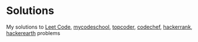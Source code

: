 Solutions
=========

My solutions to [Leet Code](https://leetcode.com/), [mycodeschool](http://www.mycodeschool.com/), [topcoder](http://www.topcoder.com/), [codechef](http://www.codechef.com/), [hackerrank](http://www.hackerrank.com/), [hackerearth](http://www.hackerearth.com/) problems
